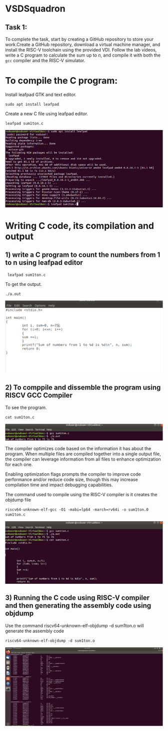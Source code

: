 # VSDSquadron
## Task 1:
To complete the task, start by creating a GitHub repository to store your work.Create a GitHub repository, download a virtual machine manager, and install the RISC-V toolchain using the provided VDI. Follow the lab videos, write a C program to calculate the sum up to *n*, and compile it with both the `gcc` compiler and the RISC-V simulator.

<h1>To compile the C program:</h1>
Install leafpad GTK and text editor.
<l></l>

```
sudo apt install leafpad
```
Create a new C file using leafpad editor.
```
leafpad sum1ton.c
```
![Image Alt](https://github.com/Sathyan-ediga/VSDSquadron/blob/b21ab2a365d4fd93cbd357a12811d7458fc3f949/1.png)
<h1>Writing C code, its compilation and output</h1>
<h2>1) write a C program  to count the numbers from 1 to n using leafpad editor</h2>

```
 leafpad sum1ton.c
 ```

To get the output.
 ```
 ./a.out
 ```
![Image Alt](https://github.com/Sathyan-ediga/VSDSquadron/blob/main/2.png)

<h2>2) To comppile and dissemble the program using RISCV GCC Compiler</h2>

To see the program.

 ```
cat sum1ton.c
 ```
![Image Alt](https://github.com/Sathyan-ediga/VSDSquadron/blob/main/3.png)

The compiler optimizes code based on the information it has about the program. When multiple files are compiled together into a single output file, the compiler can leverage information from all files to enhance optimization for each one.

Enabling optimization flags prompts the compiler to improve code performance and/or reduce code size, though this may increase compilation time and impact debugging capabilities.

The command used to compile using the RISC-V compiler is it creates the objdump file

 ```
riscv64-unknown-elf-gcc -O1 -mabi=lp64 -march=rv64i -o sum1ton.0 sum1ton.c
 ```
![Image Alt](https://github.com/Sathyan-ediga/VSDSquadron/blob/main/4.png)

<h2>3) Running the C code using RISC-V compiler and then generating the assembly code using objdump</h2>
   
Use the command riscv64-unknown-elf-objdump -d sum1ton.o will generate the assembly code

 ```
riscv64-unknown-elf-objdump -d sum1ton.o 
 ```
![Image Alt](https://github.com/Sathyan-ediga/VSDSquadron/blob/main/Screenshot%202024-10-31%20195949.png)
 
